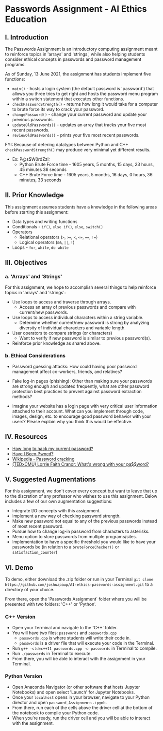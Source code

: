 # Passwords Assignment - AI Ethics Education

## I. Introduction
The Passwords Assignment is an introductory computing assignment meant to reinforce topics in 'arrays' and 'strings', while also helping students consider ethical concepts in passwords and password management programs.


As of Sunday, 13 June 2021, the assignment has students implement five functions:
* `main()` - hosts a login system (the default password is 'password') that allows you three tries to get right and hosts the password menu program within a switch statement that executes other functions. 
* `checkPasswordStrength()` - returns how long it would take for a computer to brute force its way to crack your password. 
* `changePassword()` - change your current password and update your previous passwords.
* `updateOldPasswords()` - updates an array that tracks your five most recent passwords.
* `reviewOldPasswords()` - prints your five most recent passwords.

FYI: Because of defering datatypes between Python and C++ `checkPasswordStrength()` may produce very minimal yet different results. 
* Ex: P@s$W0rdZz!: 
   * Python Brute Force time - 1605  years,  5  months,  15  days,  23  hours,  45  minutes  36  seconds
   * C++ Brute Force time - 1605 years, 5 months, 16 days, 0 hours, 36 minutes, 33 seconds


## II. Prior Knowledge
This assignment assumes students have a knowledge in the following areas before starting this assignment: 

* Data types and writing functions
* Conditionals - `if()`, `else if()`, `else`, `switch()`
* Operators
    * Relational operators (`>`, `>=`, `<`, `<=`, `==`, `!=`)
    * Logical operators (`&&`, `||`, `!`)
* Loops - `for`, `while`, `do while`

## III. Objectives
### a. 'Arrays' and 'Strings'
For this assignment, we hope to accomplish several things to help reinforce topics in 'arrays' and 'strings':
* Use loops to access and traverse through arrays.
    * Access an array of previous passwords and compare with current/new passwords.
* Use loops to access individual characters within a string variable.
    * Determine whether current/new password is strong by analyzing diversity of individual characters and variable length.
* User operators to compare strings (or characters)
    * Want to verify if new password is similar to previous password(s).
* Reinforce prior knowledge as shared above.

### b. Ethical Considerations
* Password guessing attacks: How could having poor password management affect co-workers, friends, and relatives?

* Fake log-in pages (phishing): Other than making sure your passwords are strong enough and updated frequently, what are other password protection best practices to prevent against password extraction methods?

* Imagine your website has a login page with very critical user information attached to their account. What can you implement through code, images, design, etc. to encourage good password behavior with your users? Please explain why you think this would be effective.

## IV. Resources
* [How long to hack my current password?](https://random-ize.com/how-long-to-hack-pass/?)
* [Have I Been Pwned?](https://haveibeenpwned.com/)
* [Wikipedia - Password cracking](https://en.wikipedia.org/wiki/Password_cracking)
* [(TEDxCMU) Lorrie Faith Cranor: What's wrong with your pa$$word?](https://www.youtube.com/watch?v=0SkdP36wiAU)

## V. Suggested Augmentations
For this assignment, we don't cover every concept but want to leave that up to the discretion of any professor who wishes to use this assignment. Below includes a few of our own augmentation suggestions:
* Integrate I/O concepts with this assignment.
* Implement a new way of checking password strength.
* Make new password not equal to any of the previous passwords instead of most recent password.
* Pursue how to change log-in password from characters to asterisks.
* Menu option to store passwords from multiple programs/sites.
* Implementation to have a specific threshold you would like to have your passwords be (in relation to a `bruteForceChecker()` or `satisfaction_counter`)

## VI. Demo
To demo, either download the .zip folder or run in your Terminal `git clone https://github.com/joshuapaup/AI-ethics-passwords-assignment.git` to a directory of your choice. 

From there, open the 'Passwords Assignment` folder where you will be presented with two folders: 'C++' or 'Python'.

### C++ Version
* Open your Terminal and navigate to the 'C++' folder. 
* You will have two files: `passwords` and `passwords.cpp`
    * `passwords.cpp` is where students will write their code in.
    * `passwords` is a driver file that will execute your code in the Terminal. 
* Run `g++ -std=c++11 passwords.cpp -o passwords` in Terminal to compile.
* Run `./passwords` in Terminal to execute.
* From there, you will be able to interact with the assignment in your Terminal.

### Python Version
* Open Anaconda Navigator (or other software that hosts Jupyter Notebooks) and open select 'Launch' for Jupyter Notebooks.
* Once your `localhost` opens in your browser, navigate to your Python director and open `password_Assignments.ipynb`. 
* From there, run each of the cells above the driver cell at the bottom of the notebook to compile your Python code.
* When you're ready, run the driver cell and you will be able to interact with the assignment.
